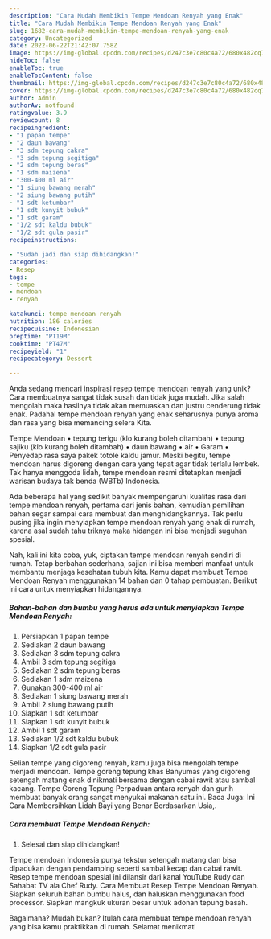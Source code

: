 ```yaml
---
description: "Cara Mudah Membikin Tempe Mendoan Renyah yang Enak"
title: "Cara Mudah Membikin Tempe Mendoan Renyah yang Enak"
slug: 1682-cara-mudah-membikin-tempe-mendoan-renyah-yang-enak
category: Uncategorized
date: 2022-06-22T21:42:07.758Z
image: https://img-global.cpcdn.com/recipes/d247c3e7c80c4a72/680x482cq70/tempe-mendoan-renyah-foto-resep-utama.jpg
hideToc: false
enableToc: true
enableTocContent: false
thumbnail: https://img-global.cpcdn.com/recipes/d247c3e7c80c4a72/680x482cq70/tempe-mendoan-renyah-foto-resep-utama.jpg
cover: https://img-global.cpcdn.com/recipes/d247c3e7c80c4a72/680x482cq70/tempe-mendoan-renyah-foto-resep-utama.jpg
author: Admin
authorAv: notfound
ratingvalue: 3.9
reviewcount: 8
recipeingredient:
- "1 papan tempe"
- "2 daun bawang"
- "3 sdm tepung cakra"
- "3 sdm tepung segitiga"
- "2 sdm tepung beras"
- "1 sdm maizena"
- "300-400 ml air"
- "1 siung bawang merah"
- "2 siung bawang putih"
- "1 sdt ketumbar"
- "1 sdt kunyit bubuk"
- "1 sdt garam"
- "1/2 sdt kaldu bubuk"
- "1/2 sdt gula pasir"
recipeinstructions:

- "Sudah jadi dan siap dihidangkan!"
categories:
- Resep
tags:
- tempe
- mendoan
- renyah

katakunci: tempe mendoan renyah 
nutrition: 186 calories
recipecuisine: Indonesian
preptime: "PT19M"
cooktime: "PT47M"
recipeyield: "1"
recipecategory: Dessert

---
```





Anda sedang mencari inspirasi resep tempe mendoan renyah yang unik? Cara membuatnya sangat tidak susah dan tidak juga mudah. Jika salah mengolah maka hasilnya tidak akan memuaskan dan justru cenderung tidak enak. Padahal tempe mendoan renyah yang enak seharusnya punya aroma dan rasa yang bisa memancing selera Kita.





Tempe Mendoan • tepung terigu (klo kurang boleh ditambah) • tepung sajiku (klo kurang boleh ditambah) • daun bawang • air • Garam • Penyedap rasa saya pakek totole kaldu jamur. Meski begitu, tempe mendoan harus digoreng dengan cara yang tepat agar tidak terlalu lembek. Tak hanya menggoda lidah, tempe mendoan resmi ditetapkan menjadi warisan budaya tak benda (WBTb) Indonesia.

Ada beberapa hal yang sedikit banyak mempengaruhi kualitas rasa dari tempe mendoan renyah, pertama dari jenis bahan, kemudian pemilihan bahan segar sampai cara membuat dan menghidangkannya. Tak perlu pusing jika ingin menyiapkan tempe mendoan renyah yang enak di rumah, karena asal sudah tahu triknya maka hidangan ini bisa menjadi suguhan spesial.






Nah, kali ini kita coba, yuk, ciptakan tempe mendoan renyah sendiri di rumah. Tetap berbahan sederhana, sajian ini bisa memberi manfaat untuk membantu menjaga kesehatan tubuh kita. Kamu dapat membuat Tempe Mendoan Renyah menggunakan 14 bahan dan 0 tahap pembuatan. Berikut ini cara untuk menyiapkan hidangannya.

<!--inarticleads1-->

##### Bahan-bahan dan bumbu yang harus ada untuk menyiapkan Tempe Mendoan Renyah:

1. Persiapkan 1 papan tempe
1. Sediakan 2 daun bawang
1. Sediakan 3 sdm tepung cakra
1. Ambil 3 sdm tepung segitiga
1. Sediakan 2 sdm tepung beras
1. Sediakan 1 sdm maizena
1. Gunakan 300-400 ml air
1. Sediakan 1 siung bawang merah
1. Ambil 2 siung bawang putih
1. Siapkan 1 sdt ketumbar
1. Siapkan 1 sdt kunyit bubuk
1. Ambil 1 sdt garam
1. Sediakan 1/2 sdt kaldu bubuk
1. Siapkan 1/2 sdt gula pasir


Selian tempe yang digoreng renyah, kamu juga bisa mengolah tempe menjadi mendoan. Tempe goreng tepung khas Banyumas yang digoreng setengah matang enak dinikmati bersama dengan cabai rawit atau sambal kacang. Tempe Goreng Tepung Perpaduan antara renyah dan gurih membuat banyak orang sangat menyukai makanan satu ini. Baca Juga: Ini Cara Membersihkan Lidah Bayi yang Benar Berdasarkan Usia,. 

<!--inarticleads2-->

##### Cara membuat Tempe Mendoan Renyah:


1. Selesai dan siap dihidangkan!

Tempe mendoan Indonesia punya tekstur setengah matang dan bisa dipadukan dengan pendamping seperti sambal kecap dan cabai rawit. Resep tempe mendoan spesial ini dilansir dari kanal YouTube Rudy dan Sahabat TV ala Chef Rudy. Cara Membuat Resep Tempe Mendoan Renyah. Siapkan seluruh bahan bumbu halus, dan haluskan menggunakan food processor. Siapkan mangkuk ukuran besar untuk adonan tepung basah. 

Bagaimana? Mudah bukan? Itulah cara membuat tempe mendoan renyah yang bisa kamu praktikkan di rumah. Selamat menikmati
